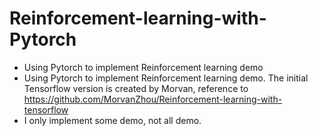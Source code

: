 # Reinforcement-learning-with-Pytorch
* Using Pytorch to implement Reinforcement learning demo
* Using Pytorch to implement Reinforcement learning demo. The initial Tensorflow version is created by Morvan, reference to https://github.com/MorvanZhou/Reinforcement-learning-with-tensorflow
* I only implement some demo, not all demo.
